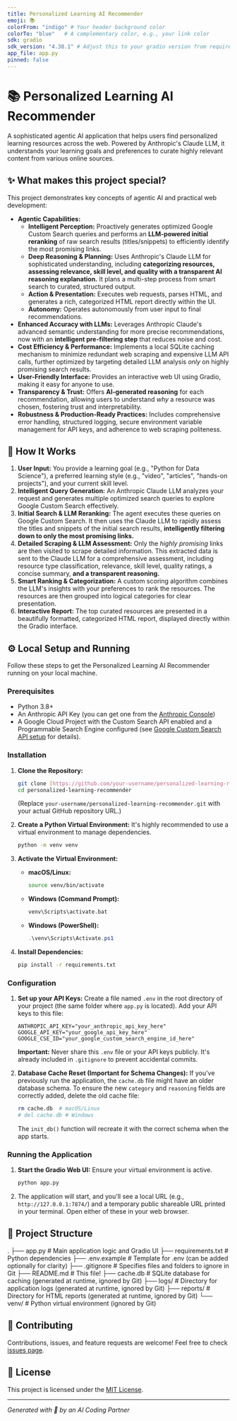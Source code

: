 ```yaml
---
title: Personalized Learning AI Recommender
emoji: 📚
colorFrom: "indigo" # Your header background color
colorTo: "blue"   # A complementary color, e.g., your link color
sdk: gradio
sdk_version: "4.38.1" # Adjust this to your gradio version from requirements.txt if different
app_file: app.py
pinned: false
---
```


# 📚 Personalized Learning AI Recommender

A sophisticated agentic AI application that helps users find personalized learning resources across the web. Powered by Anthropic's Claude LLM, it understands your learning goals and preferences to curate highly relevant content from various online sources.

## ✨ What makes this project special?

This project demonstrates key concepts of agentic AI and practical web development:

* **Agentic Capabilities:**
    * **Intelligent Perception:** Proactively generates optimized Google Custom Search queries and performs an **LLM-powered initial reranking** of raw search results (titles/snippets) to efficiently identify the most promising links.
    * **Deep Reasoning & Planning:** Uses Anthropic's Claude LLM for sophisticated understanding, including **categorizing resources, assessing relevance, skill level, and quality with a transparent AI reasoning explanation.** It plans a multi-step process from smart search to curated, structured output.
    * **Action & Presentation:** Executes web requests, parses HTML, and generates a rich, categorized HTML report directly within the UI.
    * **Autonomy:** Operates autonomously from user input to final recommendations.
* **Enhanced Accuracy with LLMs:** Leverages Anthropic Claude's advanced semantic understanding for more precise recommendations, now with an **intelligent pre-filtering step** that reduces noise and cost.
* **Cost Efficiency & Performance:** Implements a local SQLite caching mechanism to minimize redundant web scraping and expensive LLM API calls, further optimized by targeting detailed LLM analysis *only* on highly promising search results.
* **User-Friendly Interface:** Provides an interactive web UI using Gradio, making it easy for anyone to use.
* **Transparency & Trust:** Offers **AI-generated reasoning** for each recommendation, allowing users to understand *why* a resource was chosen, fostering trust and interpretability.
* **Robustness & Production-Ready Practices:** Includes comprehensive error handling, structured logging, secure environment variable management for API keys, and adherence to web scraping politeness.

## 🚀 How It Works

1.  **User Input:** You provide a learning goal (e.g., "Python for Data Science"), a preferred learning style (e.g., "video", "articles", "hands-on projects"), and your current skill level.
2.  **Intelligent Query Generation:** An Anthropic Claude LLM analyzes your request and generates multiple optimized search queries to explore Google Custom Search effectively.
3.  **Initial Search & LLM Reranking:** The agent executes these queries on Google Custom Search. It then uses the Claude LLM to rapidly assess the titles and snippets of the initial search results, **intelligently filtering down to only the most promising links.**
4.  **Detailed Scraping & LLM Assessment:** Only the *highly promising* links are then visited to scrape detailed information. This extracted data is sent to the Claude LLM for a comprehensive assessment, including resource type classification, relevance, skill level, quality ratings, a concise summary, **and a transparent reasoning.**
5.  **Smart Ranking & Categorization:** A custom scoring algorithm combines the LLM's insights with your preferences to rank the resources. The resources are then grouped into logical categories for clear presentation.
6.  **Interactive Report:** The top curated resources are presented in a beautifully formatted, categorized HTML report, displayed directly within the Gradio interface.

## ⚙️ Local Setup and Running

Follow these steps to get the Personalized Learning AI Recommender running on your local machine.

### Prerequisites

* Python 3.8+
* An Anthropic API Key (you can get one from the [Anthropic Console](https://console.anthropic.com/))
* A Google Cloud Project with the Custom Search API enabled and a Programmable Search Engine configured (see [Google Custom Search API setup](https://developers.google.com/custom-search/v1/overview) for details).

### Installation

1.  **Clone the Repository:**
    ```bash
    git clone [https://github.com/your-username/personalized-learning-recommender.git](https://github.com/your-username/personalized-learning-recommender.git)
    cd personalized-learning-recommender
    ```
    (Replace `your-username/personalized-learning-recommender.git` with your actual GitHub repository URL.)

2.  **Create a Python Virtual Environment:**
    It's highly recommended to use a virtual environment to manage dependencies.
    ```bash
    python -m venv venv
    ```

3.  **Activate the Virtual Environment:**
    * **macOS/Linux:**
        ```bash
        source venv/bin/activate
        ```
    * **Windows (Command Prompt):**
        ```bash
        venv\Scripts\activate.bat
        ```
    * **Windows (PowerShell):**
        ```powershell
        .\venv\Scripts\Activate.ps1
        ```

4.  **Install Dependencies:**
    ```bash
    pip install -r requirements.txt
    ```

### Configuration

1.  **Set up your API Keys:**
    Create a file named `.env` in the root directory of your project (the same folder where `app.py` is located).
    Add your API keys to this file:
    ```
    ANTHROPIC_API_KEY="your_anthropic_api_key_here"
    GOOGLE_API_KEY="your_google_api_key_here"
    GOOGLE_CSE_ID="your_google_custom_search_engine_id_here"
    ```
    **Important:** Never share this `.env` file or your API keys publicly. It's already included in `.gitignore` to prevent accidental commits.

2.  **Database Cache Reset (Important for Schema Changes):**
    If you've previously run the application, the `cache.db` file might have an older database schema. To ensure the new `category` and `reasoning` fields are correctly added, delete the old cache file:
    ```bash
    rm cache.db  # macOS/Linux
    # del cache.db # Windows
    ```
    The `init_db()` function will recreate it with the correct schema when the app starts.

### Running the Application

1.  **Start the Gradio Web UI:**
    Ensure your virtual environment is active.
    ```bash
    python app.py
    ```
2.  The application will start, and you'll see a local URL (e.g., `http://127.0.0.1:7874/`) and a temporary public shareable URL printed in your terminal. Open either of these in your web browser.

## 📂 Project Structure
.
├── app.py                  # Main application logic and Gradio UI
├── requirements.txt        # Python dependencies
├── .env.example            # Template for .env (can be added optionally for clarity)
├── .gitignore              # Specifies files and folders to ignore in Git
├── README.md               # This file!
├── cache.db                # SQLite database for caching (generated at runtime, ignored by Git)
├── logs/                   # Directory for application logs (generated at runtime, ignored by Git)
├── reports/                # Directory for HTML reports (generated at runtime, ignored by Git)
└── venv/                   # Python virtual environment (ignored by Git)

## 🤝 Contributing

Contributions, issues, and feature requests are welcome! Feel free to check [issues page](https://github.com/your-username/personalized-learning-recommender/issues).

## 📄 License

This project is licensed under the [MIT License](LICENSE).

---
*Generated with 🧡 by an AI Coding Partner*
